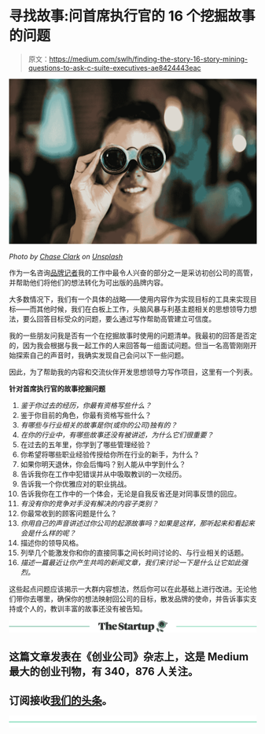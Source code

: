 # 寻找故事:问首席执行官的 16 个挖掘故事的问题

> 原文：<https://medium.com/swlh/finding-the-story-16-story-mining-questions-to-ask-c-suite-executives-ae8424443eac>

![](img/04e2dfb8e65c879b4ad19175fa8a6673.png)

*Photo by* [*Chase Clark*](https://unsplash.com/photos/T69h1_YfR-w?utm_source=unsplash&utm_medium=referral&utm_content=creditCopyText) *on* [*Unsplash*](https://unsplash.com/search/photos/search?utm_source=unsplash&utm_medium=referral&utm_content=creditCopyText)

作为一名咨询[品牌记者](https://www.linkedin.com/pulse/how-brand-journalism-building-equity-lukewarm-industries-laura-vrcek/)我的工作中最令人兴奋的部分之一是采访初创公司的高管，并帮助他们将他们的想法转化为可出版的品牌内容。

大多数情况下，我们有一个具体的战略——使用内容作为实现目标的工具来实现目标——而其他时候，我们在白板上工作，头脑风暴与利基主题相关的思想领导力想法，要么回答目标受众的问题，要么通过写作帮助高管建立可信度。

我的一些朋友问我是否有一个在挖掘故事时使用的问题清单。我最初的回答是否定的，因为我会根据与我一起工作的人来回答每一组面试问题。但当一名高管刚刚开始探索自己的声音时，我确实发现自己会问以下一些问题。

因此，为了帮助我的内容和交流伙伴开发思想领导力写作项目，这里有一个列表。

**针对首席执行官的故事挖掘问题**

1.  *鉴于你过去的经历，你最有资格写些什么？*
2.  鉴于你目前的角色，你最有资格写些什么？
3.  *有哪些与行业相关的故事是你(或你的公司)独有的？*
4.  *在你的行业中，有哪些故事还没有被讲述，为什么它们很重要？*
5.  在过去的五年里，你学到了哪些管理经验？
6.  你希望将哪些职业经验传授给你所在行业的新手，为什么？
7.  如果你明天退休，你会后悔吗？别人能从中学到什么？
8.  告诉我你在工作中犯错误并从中吸取教训的一次经历。
9.  告诉我一个你优雅应对的职业挑战。
10.  告诉我你在工作中的一个体会，无论是自我反省还是对同事反馈的回应。
11.  *有没有你的竞争对手没有解决的内容子类别？*
12.  你最常收到的顾客问题是什么？
13.  *你用自己的声音讲述过你公司的起源故事吗？如果是这样，那听起来和看起来会是什么样的呢？*
14.  描述你的领导风格。
15.  列举几个能激发你和你的直接同事之间长时间讨论的、与行业相关的话题。
16.  *描述一篇最近让你产生共鸣的新闻文章，我们来讨论一下是什么让它如此强烈。*

这些起点问题应该揭示一大群内容想法，然后你可以在此基础上进行改进。无论他们带你去哪里，确保你的想法映射回公司的目标，散发品牌的使命，并告诉事实支持或个人的，教训丰富的故事还没有被告知。

[![](img/308a8d84fb9b2fab43d66c117fcc4bb4.png)](https://medium.com/swlh)

## 这篇文章发表在《创业公司》杂志上，这是 Medium 最大的创业刊物，有 340，876 人关注。

## 订阅接收[我们的头条](http://growthsupply.com/the-startup-newsletter/)。

[![](img/b0164736ea17a63403e660de5dedf91a.png)](https://medium.com/swlh)